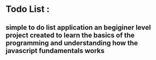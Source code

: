 # Todo List :


## simple to do list application an begiginer level project created to learn the basics of the programming and understanding how the javascript fundamentals works
